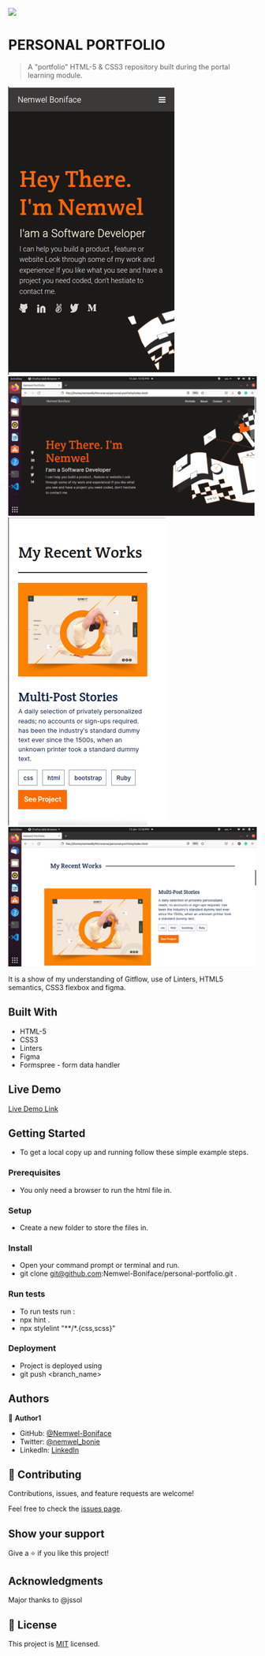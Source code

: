 ![](https://img.shields.io/badge/Microverse-blueviolet)

# PERSONAL PORTFOLIO

> A "portfolio" HTML-5 & CSS3 repository built during the portal learning module. 

![screenshot](./images/Landing-MV.png)
![screenshot](./images/Landing-DV.png)
![screenshot](./images/Myworks-MV.png)
![screenshot](./images/Myworks-DV.png)

It is a show of my understanding of Gitflow, use of Linters, HTML5 semantics, CSS3 flexbox and figma.

## Built With

- HTML-5
- CSS3
- Linters
- Figma
- Formspree - form data handler

## Live Demo

[Live Demo Link](https://nemwel-boniface.github.io/personal-portfolio/)


## Getting Started


- To get a local copy up and running follow these simple example steps.

### Prerequisites

- You only need a browser to run the html file in.

### Setup

- Create a new folder to store the files in.

### Install

- Open your command prompt or terminal and run.
- git clone git@github.com:Nemwel-Boniface/personal-portfolio.git .


### Run tests

- To run tests run :
- npx hint .
- npx stylelint "**/*.{css,scss}"

### Deployment

- Project is deployed using 
- git push <branch_name>



## Authors

👤 **Author1**

- GitHub: [@Nemwel-Boniface ](https://github.com/Nemwel-Boniface)
- Twitter: [@nemwel_bonie](https://twitter.com/nemwel_bonie)
- LinkedIn: [LinkedIn](https://www.linkedin.com/in/nemwel-nyandoro-aa1b2620b/)


## 🤝 Contributing

Contributions, issues, and feature requests are welcome!

Feel free to check the [issues page](https://github.com/Nemwel-Boniface/personal-portfolio).

## Show your support

Give a ⭐️ if you like this project!

## Acknowledgments
Major thanks to @jssol


## 📝 License

This project is [MIT](./MIT.md) licensed.